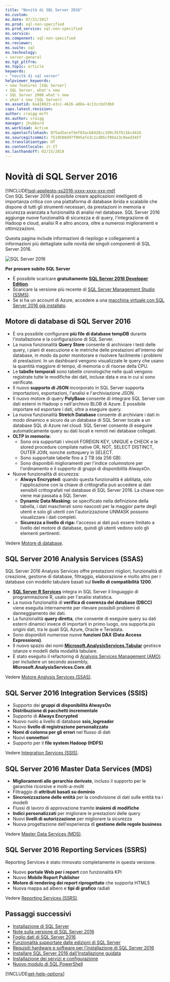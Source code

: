```yaml
---
title: "Novità di SQL Server 2016"
ms.custom: 
ms.date: 07/21/2017
ms.prod: sql-non-specified
ms.prod_service: sql-non-specified
ms.service: 
ms.component: sql-non-specified
ms.reviewer: 
ms.suite: sql
ms.technology:
- server-general
ms.tgt_pltfrm: 
ms.topic: article
keywords:
- "novità di sql server"
helpviewer_keywords:
- new features [SQL Server]
- SQL Server, what's new
- SQL Server 2008 what's new
- what's new [SQL Server]
ms.assetid: 6a428023-e3cc-4626-a88a-4c13ccbd7db0
caps.latest.revision: 
author: craigg-msft
ms.author: craigg
manager: jhubbard
ms.workload: Active
ms.openlocfilehash: 075ad5ecefdef03acb8428cc199c35f6116c442b
ms.sourcegitcommit: 7519508d97f095afe3c1cd85cf09a13c9eed345f
ms.translationtype: HT
ms.contentlocale: it-IT
ms.lasthandoff: 02/15/2018
---
```

# <a name="whats-new-in-sql-server-2016"></a>Novità di SQL Server 2016
[!INCLUDE[tsql-appliesto-ss2016-xxxx-xxxx-xxx-md](../includes/tsql-appliesto-ss2016-xxxx-xxxx-xxx-md.md)]  
 Con SQL Server 2016 è possibile creare applicazioni intelligenti di importanza critica con una piattaforma di database ibrida e scalabile che dispone di tutti gli strumenti necessari, da prestazioni in memoria e sicurezza avanzata a funzionalità di analisi nel database. SQL Server 2016 aggiunge nuove funzionalità di sicurezza e di query, l'integrazione di Hadoop e cloud, analisi R e altro ancora, oltre a numerosi miglioramenti e ottimizzazioni. 

Questa pagina include informazioni di riepilogo e collegamenti a informazioni più dettagliate sulle novità dei singoli componenti di SQL Server 2016. 

![SQL Server 2016](../sql-server/media/sql-server-2016.png) 

 **Per provare subito SQL Server** 
- È possibile scaricare **gratuitamente** [**SQL Server 2016 Developer Edition**](https://www.microsoft.com/en-us/cloud-platform/sql-server-editions-developers).
- Scaricare la versione più recente di [SQL Server Management Studio (SSMS)](../ssms/download-sql-server-management-studio-ssms.md). 
- Se si ha un account di Azure, accedere a una [macchina virtuale con SQL Server 2016 già installato](https://azure.microsoft.com/marketplace/partners/microsoft/sqlserver2016sp1standardwindowsserver2016/).

## <a name="sql-server-2016-database-engine"></a>Motore di database di SQL Server 2016
- È ora possibile configurare **più file di database tempDB** durante l'installazione e la configurazione di SQL Server.
- La nuova funzionalità **Query Store** consente di archiviare i testi delle query, i piani di esecuzione e le metriche delle prestazioni all'interno del database, in modo da poter monitorare e risolvere facilmente i problemi di prestazioni. In un dashboard vengono visualizzate le query che usano la quantità maggiore di tempo, di memoria o di risorse della CPU.
- Le **tabelle temporali** sono tabelle cronologiche nelle quali vengono registrate tutte le modifiche dei dati, incluse data e ora in cui si sono verificate.
- Il nuovo **supporto di JSON** incorporato in SQL Server supporta importazioni, esportazioni, l'analisi e l'archiviazione JSON.
- Il nuovo motore di query **PolyBase** consente di integrare SQL Server con dati esterni in Hadoop o nell'archivio BLOB di Azure. È possibile importare ed esportare i dati, oltre a eseguire query.
- La nuova funzionalità **Stretch Database** consente di archiviare i dati in modo dinamico e sicuro da un database di SQL Server locale a un database SQL di Azure nel cloud. SQL Server consente di eseguire automaticamente query su dati locali e remoti nei database collegati. 
- **OLTP in memoria:** 
    - Sono ora supportati i vincoli FOREIGN KEY, UNIQUE e CHECK e le stored procedure compilate native OR, NOT, SELECT DISTINCT, OUTER JOIN, nonché sottoquery in SELECT.
    - Sono supportate tabelle fino a 2 TB (da 256 GB). 
    - Sono disponibili miglioramenti per l'indice columnstore per l'ordinamento e il supporto di gruppi di disponibilità AlwaysOn.
- Nuove funzionalità di sicurezza:
    - **Always Encrypted:** quando questa funzionalità è abilitata, solo l'applicazione con la chiave di crittografia può accedere ai dati sensibili crittografati nel database di SQL Server 2016. La chiave non viene mai passata a SQL Server.
    - **Dynamic Data Masking:** se specificato nella definizione della tabella, i dati mascherati sono nascosti per la maggior parte degli utenti e solo gli utenti con l'autorizzazione UNMASK possono visualizzare i dati completi.
    - **Sicurezza a livello di riga:** l'accesso ai dati può essere limitato a livello del motore di database, quindi gli utenti vedono solo gli elementi pertinenti. 

Vedere [Motore di database](../database-engine/configure-windows/what-s-new-in-sql-server-2016-database-engine.md).
## <a name="sql-server-2016-analysis-services-ssas"></a>SQL Server 2016 Analysis Services (SSAS)
SQL Server 2016 Analysis Services offre prestazioni migliori, funzionalità di creazione, gestione di database, filtraggio, elaborazione e molto altro per i database con modello tabulare basati sul **livello di compatibilità 1200**.
- **[SQL Server R Services](../advanced-analytics/r-services/what-s-new-in-sql-server-r-services.md)**  integra in SQL Server il linguaggio di programmazione R, usato per l'analisi statistica. 
- La nuova funzionalità di **verifica di coerenza del database (DBCC)** viene eseguita internamente per rilevare possibili problemi di danneggiamento dei dati.
- La funzionalità **query diretta**, che consente di eseguire query su dati esterni dinamici invece di importarli in primo luogo, ora supporta più origini dati, tra le quali SQL Azure, Oracle e Teradata. 
- Sono disponibili numerose nuove **funzioni DAX (Data Access Expressions)**.
- Il nuovo spazio dei nomi **[Microsoft.AnalysisServices.Tabular](http://msdn.microsoft.com/library/microsoft.analysisservices.tabular.aspx)** gestisce istanze e modelli della modalità tabulare. 
- È stato eseguito il refactoring di [Analysis Services Management (AMO)](http://msdn.microsoft.com/library/mt436122.aspx) per includere un secondo assembly, **Microsoft.AnalysisServices.Core.dll**.

Vedere [Motore Analysis Services (SSAS)](../analysis-services/what-s-new-in-analysis-services.md). 

## <a name="sql-server-2016-integration-services-ssis"></a>SQL Server 2016 Integration Services (SSIS)
- Supporto dei **gruppi di disponibilità AlwaysOn**
- **Distribuzione di pacchetti incrementale**
- Supporto di **Always Encrypted**
- Nuovo ruolo a livello di database **ssis_logreader**
- Nuovo **livello di registrazione personalizzato**
- **Nomi di colonna per gli errori** nel flusso di dati 
- Nuovi **connettori**
- Supporto per il **file system Hadoop (HDFS)**

Vedere [Integration Services (SSIS)](../integration-services/what-s-new-in-integration-services-in-sql-server-2016.md).

## <a name="sql-server-2016-master-data-services-mds"></a>SQL Server 2016 Master Data Services (MDS)
- **Miglioramenti alle gerarchie derivate**, incluso il supporto per le gerarchie ricorsive e molti-a-molti
- Filtraggio di **attributi basati su dominio**
- **Sincronizzazione delle entità** per la condivisione di dati sulle entità tra i modelli
- Flussi di lavoro di approvazione tramite **insiemi di modifiche**
- **Indici personalizzati** per migliorare le prestazioni delle query
- Nuovi **livelli di autorizzazione** per migliorare la sicurezza
- Nuova progettazione dell'esperienza di **gestione delle regole business**

Vedere [Master Data Services (MDS)](../master-data-services/what-s-new-in-master-data-services-mds.md).

## <a name="sql-server-2016-reporting-services-ssrs"></a>SQL Server 2016 Reporting Services (SSRS)
Reporting Services è stato rinnovato completamente in questa versione. 
- Nuovo **portale Web per i report** con funzionalità KPI
- Nuovo **Mobile Report Publisher**
- **Motore di rendering dei report riprogettato** che supporta HTML5 
- Nuova mappa ad albero e **tipi di grafico** radiali 

Vedere [Reporting Services (SSRS)](../reporting-services/what-s-new-in-sql-server-reporting-services-ssrs.md).

## <a name="next-steps"></a>Passaggi successivi   
- [Installazione di SQL Server](../database-engine/install-windows/installation-for-sql-server-2016.md)   
- [Note sulla versione di SQL Server 2016](../sql-server/sql-server-2016-release-notes.md) 
- [Foglio dati di SQL Server 2016](http://download.microsoft.com/download/C/5/3/C53C3AEF-653C-4598-8721-D522E8AC6A3A/SQL_Server_2016_Everything_Built-In_Datasheet_EN_US.pdf)
- [Funzionalità supportate dalle edizioni di SQL Server](https://msdn.microsoft.com/library/cc645993.aspx)
- [Requisiti hardware e software per l'installazione di SQL Server 2016](../sql-server/install/hardware-and-software-requirements-for-installing-sql-server.md)
- [Installare SQL Server 2016 dall'Installazione guidata](../database-engine/install-windows/install-sql-server-from-the-installation-wizard-setup.md)
- [Installazione dei servizi e configurazione](http://msdn.microsoft.com/library/6df72a78-6b36-4bc1-948e-04b4ebe46094)    
- [Nuovo modulo di SQL PowerShell](https://blogs.technet.microsoft.com/dataplatforminsider/2016/06/30/sql-powershell-july-2016-update/)

[!INCLUDE[get-help-options](../includes/paragraph-content/get-help-options.md)]
